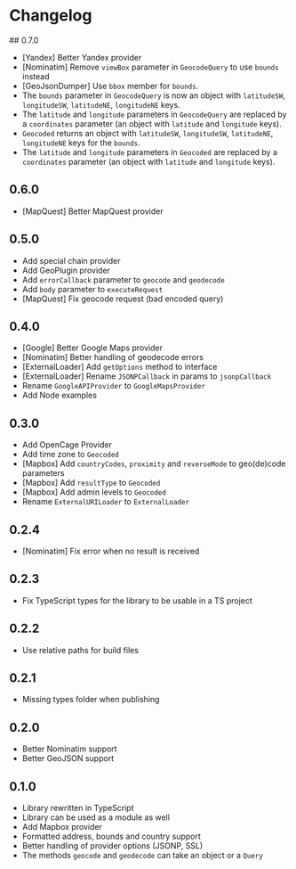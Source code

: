 # Changelog

## 0.7.0

* [Yandex] Better Yandex provider
* [Nominatim] Remove `viewBox` parameter in `GeocodeQuery` to use `bounds` instead
* [GeoJsonDumper] Use `bbox` member for `bounds`.
* The `bounds` parameter in `GeocodeQuery` is now an object with `latitudeSW`, `longitudeSW`, `latitudeNE`, `longitudeNE` keys.
* The `latitude` and `longitude` parameters in `GeocodeQuery` are replaced by a `coordinates` parameter (an object with `latitude` and `longitude` keys).
* `Geocoded` returns an object with `latitudeSW`, `longitudeSW`, `latitudeNE`, `longitudeNE` keys for the `bounds`.
* The `latitude` and `longitude` parameters in `Geocoded` are replaced by a `coordinates` parameter (an object with `latitude` and `longitude` keys).

## 0.6.0

* [MapQuest] Better MapQuest provider

## 0.5.0

* Add special chain provider
* Add GeoPlugin provider
* Add `errorCallback` parameter to `geocode` and `geodecode`
* Add `body` parameter to `executeRequest`
* [MapQuest] Fix geocode request (bad encoded query)

## 0.4.0

* [Google] Better Google Maps provider
* [Nominatim] Better handling of geodecode errors
* [ExternalLoader] Add `getOptions` method to interface
* [ExternalLoader] Rename `JSONPCallback` in params to `jsonpCallback`
* Rename `GoogleAPIProvider` to `GoogleMapsProvider`
* Add Node examples

## 0.3.0

* Add OpenCage Provider
* Add time zone to `Geocoded`
* [Mapbox] Add `countryCodes`, `proximity` and `reverseMode` to geo(de)code parameters
* [Mapbox] Add `resultType` to `Geocoded`
* [Mapbox] Add admin levels to `Geocoded`
* Rename `ExternalURILoader` to `ExternalLoader`

## 0.2.4

* [Nominatim] Fix error when no result is received

## 0.2.3

* Fix TypeScript types for the library to be usable in a TS project

## 0.2.2

* Use relative paths for build files

## 0.2.1

* Missing types folder when publishing

## 0.2.0

* Better Nominatim support
* Better GeoJSON support

## 0.1.0

* Library rewritten in TypeScript
* Library can be used as a module as well
* Add Mapbox provider
* Formatted address, bounds and country support
* Better handling of provider options (JSONP, SSL)
* The methods `geocode` and `geodecode` can take an object or a `Query`
